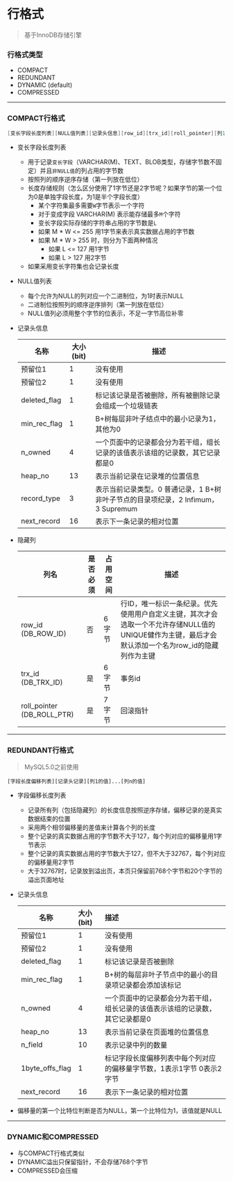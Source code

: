 # 行格式

> 基于InnoDB存储引擎

### 行格式类型

- COMPACT
- REDUNDANT
- DYNAMIC (default)
- COMPRESSED

------

### COMPACT行格式

```c
[变长字段长度列表][NULL值列表][记录头信息][row_id][trx_id][roll_pointer][列1的值]...[列n的值]
```

- 变长字段长度列表
  - 用于记录`变长字段`（VARCHAR(M)、TEXT、BLOB类型，存储字节数不固定）并且`非NULL值`的列占用的字节数
  - 按照列的顺序逆序存储（第一列放在低位）
  - 长度存储规则（怎么区分使用了1字节还是2字节呢？如果字节的第一个位为0是单独字段长度，为1是半个字段长度）
    - 某个字符集最多需要`W`字节表示一个字符
    - 对于变成字段 VARCHAR(M) 表示能存储最多`M`个字符
    - 变长字段实际存储的字符串占用的字节数是`L`
    - 如果 M * W <= 255 用1字节来表示真实数据占用的字节数
    - 如果 M * W > 255 时，则分为下面两种情况
      - 如果 L <= 127 用1字节
      - 如果 L > 127 用2字节
  - 如果采用变长字符集也会记录长度
  
- NULL值列表
  - 每个允许为NULL的列对应一个二进制位，为1时表示NULL
  - 二进制位按照列的顺序逆序排列（第一列放在低位）
  - NULL值列必须用整个字节的位表示，不足一字节高位补零
  
- 记录头信息

  | 名称         | 大小(bit) | 描述                                                         |
  | ------------ | --------- | ------------------------------------------------------------ |
  | 预留位1      | 1         | 没有使用                                                     |
  | 预留位2      | 1         | 没有使用                                                     |
  | deleted_flag | 1         | 标记该记录是否被删除，所有被删除记录会组成一个垃圾链表       |
  | min_rec_flag | 1         | B+树每层非叶子结点中的最小记录为1，其他为0                   |
  | n_owned      | 4         | 一个页面中的记录都会分为若干组，组长记录的该值表示该组的记录数，其它记录都是0 |
  | heap_no      | 13        | 表示当前记录在记录堆的位置信息                               |
  | record_type  | 3         | 表示当前记录类型。0 普通记录，1 B+树非叶子节点的目录项纪录，2 Infimum，3 Supremum |
  | next_record  | 16        | 表示下一条记录的相对位置                                     |

- 隐藏列

  | 列名                       | 是否必须 | 占用空间 | 描述                                                         |
  | -------------------------- | -------- | -------- | ------------------------------------------------------------ |
  | row_id (DB_ROW_ID)         | 否       | 6字节    | 行ID，唯一标识一条纪录。优先使用用户自定义主键，其次才会选取一个不允许存储NULL值的UNIQUE健作为主键，最后才会默认添加一个名为row_id的隐藏列作为主键 |
  | trx_id (DB_TRX_ID)         | 是       | 6字节    | 事务id                                                       |
  | roll_pointer (DB_ROLL_PTR) | 是       | 7字节    | 回滚指针                                                     |

------

### REDUNDANT行格式

> MySQL5.0之前使用

```
[字段长度偏移列表][记录头记录][列1的值]...[列n的值]
```

- 字段偏移长度列表

  - 记录所有列（包括隐藏列）的长度信息按照逆序存储，偏移记录的是真实数据结束的位置
  - 采用两个相邻偏移量的差值来计算各个列的长度
  - 整个记录的真实数据占用的字节数不大于127，每个列对应的偏移量用1字节表示
  - 整个记录的真实数据占用的字节数大于127，但不大于32767，每个列对应的偏移量用2字节
  - 大于32767时，记录放到溢出页，本页只保留前768个字节和20个字节的溢出页面地址

- 记录头信息

  | 名称            | 大小(bit) | 描述                                                         |
  | --------------- | :-------- | :----------------------------------------------------------- |
  | 预留位1         | 1         | 没有使用                                                     |
  | 预留位2         | 1         | 没有使用                                                     |
  | deleted_flag    | 1         | 标记该记录是否被删除                                         |
  | min_rec_flag    | 1         | B+树的每层非叶子节点中的最小的目录项记录都会添加该标记       |
  | n_owned         | 4         | 一个页面中的记录都会分为若干组，组长记录的该值表示该组的记录数，其它记录都是0 |
  | heap_no         | 13        | 表示当前记录在页面堆的位置信息                               |
  | n_field         | 10        | 表示记录中列的数量                                           |
  | 1byte_offs_flag | 1         | 标记字段长度偏移列表中每个列对应的偏移量字节数，1表示1字节 0表示2字节 |
  | next_record     | 16        | 表示下一条记录的相对位置                                     |

- 偏移量的第一个比特位判断是否为NULL，第一个比特位为1，该值就是NULL

------

### DYNAMIC和COMPRESSED

- 与COMPACT行格式类似
- DYNAMIC溢出只保留指针，不会存储768个字节
- COMPRESSED会压缩
